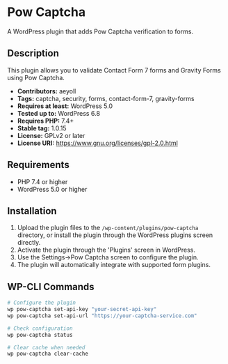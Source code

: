# Pow Captcha

A WordPress plugin that adds Pow Captcha verification to forms.

## Description

This plugin allows you to validate Contact Form 7 forms and Gravity Forms using Pow Captcha.

- **Contributors:** aeyoll
- **Tags:** captcha, security, forms, contact-form-7, gravity-forms
- **Requires at least:** WordPress 5.0
- **Tested up to:** WordPress 6.8
- **Requires PHP:** 7.4+
- **Stable tag:** 1.0.15
- **License:** GPLv2 or later
- **License URI:** https://www.gnu.org/licenses/gpl-2.0.html

## Requirements

- PHP 7.4 or higher
- WordPress 5.0 or higher

## Installation

1. Upload the plugin files to the `/wp-content/plugins/pow-captcha` directory, or install the plugin through the WordPress plugins screen directly.
2. Activate the plugin through the 'Plugins' screen in WordPress.
3. Use the Settings->Pow Captcha screen to configure the plugin.
4. The plugin will automatically integrate with supported form plugins.

## WP-CLI Commands

```sh
# Configure the plugin
wp pow-captcha set-api-key "your-secret-api-key"
wp pow-captcha set-api-url "https://your-captcha-service.com"

# Check configuration
wp pow-captcha status

# Clear cache when needed
wp pow-captcha clear-cache
```
